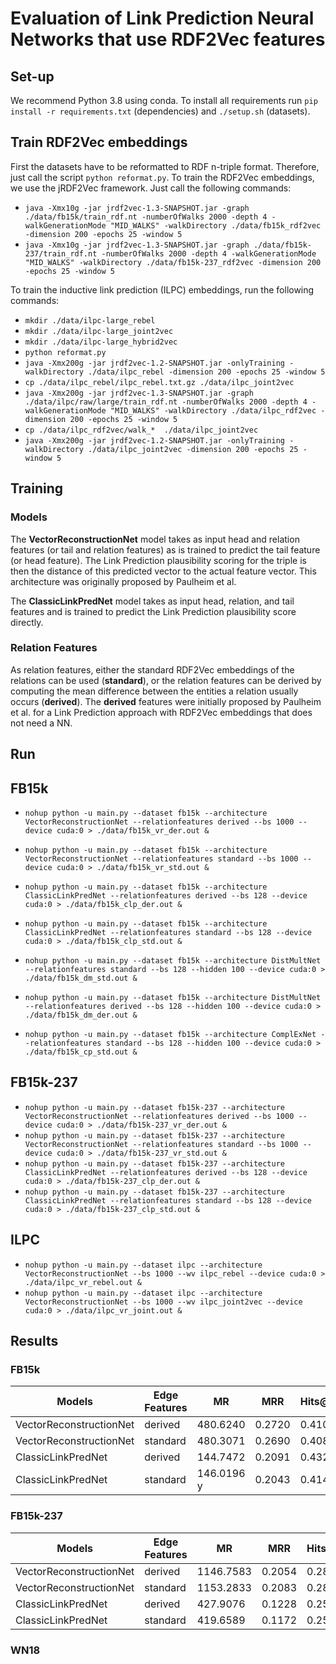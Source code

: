 # Evaluation of Link Prediction Neural Networks that use RDF2Vec features

## Set-up 
We recommend Python 3.8 using conda. To install all requirements run `pip install -r requirements.txt` (dependencies) 
and `./setup.sh` (datasets).

## Train RDF2Vec embeddings
First the datasets have to be reformatted to RDF n-triple format. Therefore, just call the script `python reformat.py`. 
To train the RDF2Vec embeddings, we use the jRDF2Vec framework. Just call the following commands: 
* `java -Xmx10g -jar jrdf2vec-1.3-SNAPSHOT.jar -graph ./data/fb15k/train_rdf.nt -numberOfWalks 2000 -depth 4 -walkGenerationMode "MID_WALKS" -walkDirectory ./data/fb15k_rdf2vec -dimension 200 -epochs 25 -window 5`
* `java -Xmx10g -jar jrdf2vec-1.3-SNAPSHOT.jar -graph ./data/fb15k-237/train_rdf.nt -numberOfWalks 2000 -depth 4 -walkGenerationMode "MID_WALKS" -walkDirectory ./data/fb15k-237_rdf2vec -dimension 200 -epochs 25 -window 5`

To train the inductive link prediction (ILPC) embeddings, run the following commands:

* `mkdir ./data/ilpc-large_rebel`
* `mkdir ./data/ilpc-large_joint2vec`
* `mkdir ./data/ilpc-large_hybrid2vec`
* `python reformat.py`
* `java -Xmx200g -jar jrdf2vec-1.2-SNAPSHOT.jar -onlyTraining -walkDirectory ./data/ilpc_rebel -dimension 200 -epochs 25 -window 5`
* `cp ./data/ilpc_rebel/ilpc_rebel.txt.gz ./data/ilpc_joint2vec`
* `java -Xmx200g -jar jrdf2vec-1.3-SNAPSHOT.jar -graph ./data/ilpc/raw/large/train_rdf.nt -numberOfWalks 2000 -depth 4 -walkGenerationMode "MID_WALKS" -walkDirectory ./data/ilpc_rdf2vec -dimension 200 -epochs 25 -window 5`
* `cp ./data/ilpc_rdf2vec/walk_*  ./data/ilpc_joint2vec`
* `java -Xmx200g -jar jrdf2vec-1.2-SNAPSHOT.jar -onlyTraining -walkDirectory ./data/ilpc_joint2vec -dimension 200 -epochs 25 -window 5`







## Training

### Models
The **VectorReconstructionNet** model takes as input head and relation features (or tail and relation features) as is 
trained to predict the tail feature (or head feature). The Link Prediction plausibility scoring for the triple is then the distance of 
this predicted vector to the actual feature vector. This architecture was originally proposed by Paulheim et al.

The **ClassicLinkPredNet** model takes as input head, relation, and tail features and is trained to predict the 
Link Prediction plausibility score directly. 


### Relation Features
As relation features, either the standard RDF2Vec embeddings of the relations can be used (**standard**), or the 
relation features can be derived by computing the mean difference between the entities a relation usually 
occurs (**derived**). The **derived** features were initially proposed by Paulheim et al. for a Link Prediction approach 
with RDF2Vec embeddings that does not need a NN. 




## Run 
## FB15k
* `nohup python -u main.py --dataset fb15k --architecture VectorReconstructionNet --relationfeatures derived --bs 1000 --device cuda:0 > ./data/fb15k_vr_der.out &`
* `nohup python -u main.py --dataset fb15k --architecture VectorReconstructionNet --relationfeatures standard --bs 1000 --device cuda:0 > ./data/fb15k_vr_std.out &`
* `nohup python -u main.py --dataset fb15k --architecture ClassicLinkPredNet --relationfeatures derived --bs 128 --device cuda:0 > ./data/fb15k_clp_der.out &`
* `nohup python -u main.py --dataset fb15k --architecture ClassicLinkPredNet --relationfeatures standard --bs 128 --device cuda:0 > ./data/fb15k_clp_std.out &`

* `nohup python -u main.py --dataset fb15k --architecture DistMultNet --relationfeatures standard --bs 128 --hidden 100 --device cuda:0 > ./data/fb15k_dm_std.out &`
* `nohup python -u main.py --dataset fb15k --architecture DistMultNet --relationfeatures derived --bs 128 --hidden 100 --device cuda:0 > ./data/fb15k_dm_der.out &`

* `nohup python -u main.py --dataset fb15k --architecture ComplExNet --relationfeatures standard --bs 128 --hidden 100 --device cuda:0 > ./data/fb15k_cp_std.out &`




## FB15k-237
* `nohup python -u main.py --dataset fb15k-237 --architecture VectorReconstructionNet --relationfeatures derived --bs 1000 --device cuda:0 > ./data/fb15k-237_vr_der.out &`
* `nohup python -u main.py --dataset fb15k-237 --architecture VectorReconstructionNet --relationfeatures standard --bs 1000 --device cuda:0 > ./data/fb15k-237_vr_std.out &`
* `nohup python -u main.py --dataset fb15k-237 --architecture ClassicLinkPredNet --relationfeatures derived --bs 128 --device cuda:0 > ./data/fb15k-237_clp_der.out &`
* `nohup python -u main.py --dataset fb15k-237 --architecture ClassicLinkPredNet --relationfeatures standard --bs 128 --device cuda:0 > ./data/fb15k-237_clp_std.out &`

## ILPC 
* `nohup python -u main.py --dataset ilpc --architecture VectorReconstructionNet --bs 1000 --wv ilpc_rebel --device cuda:0 > ./data/ilpc_vr_rebel.out &`
* `nohup python -u main.py --dataset ilpc --architecture VectorReconstructionNet --bs 1000 --wv ilpc_joint2vec --device cuda:0 > ./data/ilpc_vr_joint.out &`



## Results

### FB15k
| Models                  | Edge Features | MR         | MRR    | Hits@10 | Hits@3 | Hits@1 |
|-------------------------|---------------|------------|--------|---------|--------|--------|
| VectorReconstructionNet | derived       | 480.6240   | 0.2720 | 0.410   |        |        |
| VectorReconstructionNet | standard      | 480.3071   | 0.2690 | 0.408   |        |        |
| ClassicLinkPredNet      | derived       | 144.7472   | 0.2091 | 0.432   |        |        |
| ClassicLinkPredNet      | standard      | 146.0196 y | 0.2043 | 0.414   |        |        |



### FB15k-237
| Models                  | Edge Features | MR        | MRR    | Hits@10 | Hits@3 | Hits@1 |
|-------------------------|---------------|-----------|--------|---------|--------|--------|
| VectorReconstructionNet | derived       | 1146.7583 | 0.2054 | 0.281   | 0.222  | 0.162  |
| VectorReconstructionNet | standard      | 1153.2833 | 0.2083 | 0.286   | 0.226  | 0.165  |
| ClassicLinkPredNet      | derived       | 427.9076  | 0.1228 | 0.258   | 0.127  | 0.057  |
| ClassicLinkPredNet      | standard      | 419.6589  | 0.1172 | 0.252   | 0.119  | 0.053  |



### WN18 







